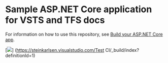# Sample ASP.NET Core application for VSTS and TFS docs

For information on how to use this repository, see [Build your ASP.NET Core app](https://docs.microsoft.com/en-us/vsts/build-release/apps/aspnet/build-aspnet-core).

[<img src="https://steinkarlsen.visualstudio.com/_apis/public/build/definitions/4969b0d8-c8b4-494a-a7f3-a80bbabc2eb4/1/badge "/>]
(https://steinkarlsen.visualstudio.com/Test CI/_build/index?definitionId=1)
